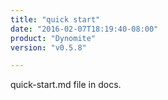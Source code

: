 ```yaml
---
title: "quick start"
date: "2016-02-07T18:19:40-08:00"
product: "Dynomite"
version: "v0.5.8"

---
```


quick-start.md file in docs.
